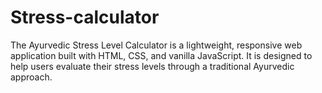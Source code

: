# Stress-calculator
The Ayurvedic Stress Level Calculator is a lightweight, responsive web application built with HTML, CSS, and vanilla JavaScript. It is designed to help users evaluate their stress levels through a traditional Ayurvedic approach.
